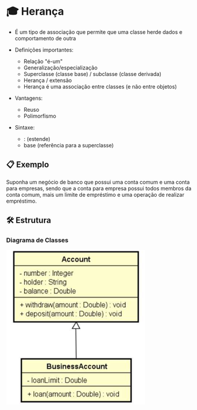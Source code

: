 # 🎓 Herança

- É um tipo de associação que permite que uma classe herde dados e comportamento de outra

- Definições importantes:

  - Relação "é-um"
  - Generalização/especialização
  - Superclasse (classe base) / subclasse (classe derivada)
  - Herança / extensão
  - Herança é uma associação entre classes (e não entre objetos)

- Vantagens:

  - Reuso
  - Polimorfismo

- Sintaxe:
  - : (estende)
  - base (referência para a superclasse)

## 📋 Exemplo

Suponha um negócio de banco que possui uma conta comum e uma conta para
empresas, sendo que a conta para empresa possui todos membros da conta
comum, mais um limite de empréstimo e uma operação de realizar empréstimo.

## 🛠️ Estrutura

### Diagrama de Classes

![Diagrama de Classe](images/diagrama-de-classe-heranca.png)
